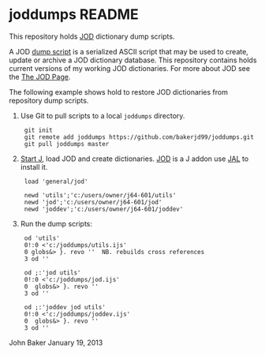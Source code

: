 joddumps README
===========

This repository holds [JOD](http://bakerjd99.wordpress.com/the-jod-page/) dictionary dump scripts. 

A JOD 
[dump script](https://docs.google.com/document/d/1lk6Ua6qqcphlL7PYXeYeAsEsax31kCn2C0Do87vzc1M/edit?hl=en_US&pli=1) 
is a serialized ASCII script that may be used to create, update or archive
a JOD dictionary database. This repository contains holds current versions of my working
JOD dictionaries. For more about JOD see the [The JOD Page](http://bakerjd99.wordpress.com/the-jod-page/).

The following example shows hold to restore JOD dictionaries from repository dump scripts.

1. Use Git to pull scripts to a local `joddumps` directory.

        git init
		git remote add joddumps https://github.com/bakerjd99/joddumps.git
		git pull joddumps master
		
2. [Start J](http://www.jsoftware.com/), load JOD and create dictionaries.
   [JOD](http://www.jsoftware.com/jwiki/Addons/general/jod) is a J addon use [JAL](http://www.jsoftware.com/jwiki/JAL) to install it.

        load 'general/jod'
		
        newd 'utils';'c:/users/owner/j64-601/utils'
        newd 'jod';'c:/users/owner/j64-601/jod'
        newd 'joddev';'c:/users/owner/j64-601/joddev'

3. Run the dump scripts:

        od 'utils'
        0!:0 <'c:/joddumps/utils.ijs'
        0 globs&> }. revo ''  NB. rebuilds cross references
        3 od ''

        od ;:'jod utils'
        0!:0 <'c:/joddumps/jod.ijs'
        0  globs&> }. revo '' 
        3 od ''

        od ;:'joddev jod utils'
        0!:0 <'c:/joddumps/joddev.ijs'
        0  globs&> }. revo '' 
        3 od ''

John Baker
January 19, 2013


